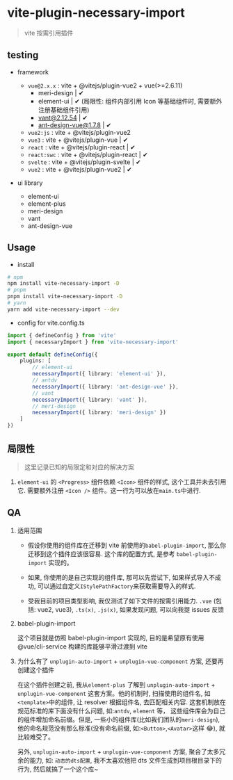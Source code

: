 # vite-plugin-necessary-import

> vite 按需引用插件

## testing

-   framework

    -   `vue@2.x.x` : vite + @vitejs/plugin-vue2 + vue(>=2.6.11)
        -   meri-design | ✔
        -   element-ui | ✔ (局限性: 组件内部引用 Icon 等基础组件时, 需要额外注册基础组件引用)
        -   vant@2.12.54 | ✔
        -   ant-design-vue@1.7.8 | ✔
    -   `vue2:js` : vite + @vitejs/plugin-vue2
    -   `vue3` : vite + @vitejs/plugin-vue | ✔
    -   `react` : vite + @vitejs/plugin-react | ✔
    -   `react:swc` : vite + @vitejs/plugin-react | ✔
    -   `svelte` : vite + @vitejs/plugin-svelte | ✔
    -   `vue2` : vite + @vitejs/plugin-vue2 | ✔

-   ui library

    -   element-ui
    -   element-plus
    -   meri-design
    -   vant
    -   ant-design-vue

## Usage

-   install

```bash
# npm
npm install vite-necessary-import -D
# pnpm
pnpm install vite-necessary-import -D
# yarn
yarn add vite-necessary-import --dev
```

-   config for vite.config.ts

```typescript
import { defineConfig } from 'vite'
import { necessaryImport } from 'vite-necessary-import'

export default defineConfig({
    plugins: [
        // element-ui
        necessaryImport({ library: 'element-ui' }),
        // antdv
        necessaryImport({ library: 'ant-design-vue' }),
        // vant
        necessaryImport({ library: 'vant' }),
        // meri-design
        necessaryImport({ library: 'meri-design' })
    ]
})
```

## 局限性

> 这里记录已知的局限定和对应的解决方案

1. `element-ui` 的 `<Progress>` 组件依赖 `<Icon>` 组件的样式, 这个工具并未去引用它. 需要额外注册 `<Icon />` 组件。这一行为可以放在`main.ts`中进行.

## QA

1.  适用范围

    -   假设你使用的组件库在迁移到 vite 前使用的`babel-plugin-import`, 那么你迁移到这个插件应该很容易. 这个库的配置方式, 是参考 `babel-plugin-import` 实现的。

    -   如果, 你使用的是自己实现的组件库, 那可以先尝试下, 如果样式导入不成功, 可以通过自定义`IStylePathFactory`来获取需要导入的样式.

    -   受我目前的项目类型影响, 我仅测试了如下文件的按需引用能力. `.vue` (包括: vue2, vue3), `.ts(x)`, `.js(x)`, 如果发现问题, 可以向我提 issues 反馈

2.  babel-plugin-import

    这个项目就是仿照 babel-plugin-import 实现的, 目的是希望原有使用 @vue/cli-service 构建的库能够平滑过渡到 vite

3.  为什么有了 `unplugin-auto-import` + `unplugin-vue-component` 方案, 还要再创建这个插件

    在这个插件创建之前, 我从`element-plus` 了解到 `unplugin-auto-import` + `unplugin-vue-component` 这套方案。他的机制时, 扫描使用的组件名, 如`<template>`中的组件, 让 resolver 根据组件名, 去匹配相关内容. 这套机制放在规范标准的库下面没有什么问题, 如:`antdv`, `element` 等， 这些组件库会为自己的组件增加命名前缀。但是, 一些小的组件库(比如我们团队的`meri-design`), 他的命名规范没有那么标准(没有命名前缀, 如:`<Button>`,`<Avatar>`这样 😂), 就比较难受了。

    另外, `unplugin-auto-import` + `unplugin-vue-component` 方案, 聚合了太多冗余的能力, 如: `动态的dts配置`, 我不太喜欢他把 dts 文件生成到项目根目录下的行为, 然后就搞了一个这个库~
